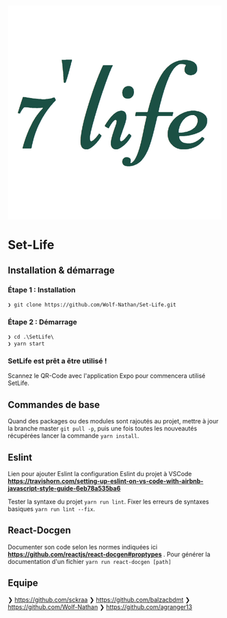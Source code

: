![illus](https://github.com/Wolf-Nathan/Set-Life/blob/master/SetLife/assets/images/logo_green_500.png)

# Set-Life

## Installation & démarrage

### Étape 1 : Installation

```
❯ git clone https://github.com/Wolf-Nathan/Set-Life.git
```

### Étape 2 : Démarrage

```
❯ cd .\SetLife\
❯ yarn start
```

### SetLife est prêt a être utilisé !

Scannez le QR-Code avec l'application Expo pour commencera utilisé SetLife.

## Commandes de base

Quand des packages ou des modules sont rajoutés au projet, mettre à jour la branche master `git pull -p`, puis une fois toutes les nouveautés récupérées lancer la commande `yarn install`.

## Eslint

Lien pour ajouter Eslint la configuration Eslint du projet à VSCode **https://travishorn.com/setting-up-eslint-on-vs-code-with-airbnb-javascript-style-guide-6eb78a535ba6**

Tester la syntaxe du projet `yarn run lint`.
Fixer les erreurs de syntaxes basiques `yarn run lint --fix`.

## React-Docgen

Documenter son code selon les normes indiquées ici **https://github.com/reactjs/react-docgen#proptypes** .
Pour générer la documentation d'un fichier `yarn run react-docgen [path]`

## Equipe

❯ https://github.com/sckraa
❯ https://github.com/balzacbdmt
❯ https://github.com/Wolf-Nathan
❯ https://github.com/agranger13
